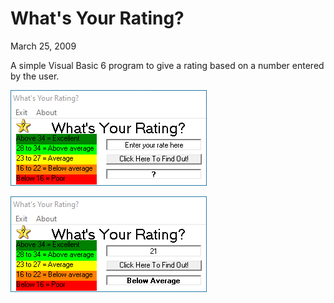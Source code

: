 # What's Your Rating?

March 25, 2009

A simple Visual Basic 6 program to give a rating based on a number entered by the user.

![Screenshot 1](screenshot-1.png)

![Screenshot 2](screenshot-2.png)
